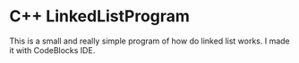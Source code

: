 # C++ LinkedListProgram
This is a small and really simple program of how do linked list works. I made it with CodeBlocks IDE. 
